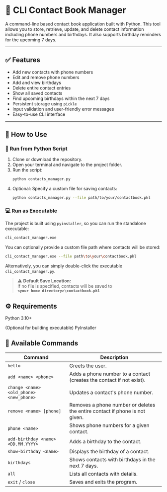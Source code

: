 # 📒 CLI Contact Book Manager

A command-line based contact book application built with Python. This tool allows you to store, retrieve, update, and delete contact information including phone numbers and birthdays. It also supports birthday reminders for the upcoming 7 days.

---

## ✅ Features

- Add new contacts with phone numbers
- Edit and remove phone numbers
- Add and view birthdays
- Delete entire contact entries
- Show all saved contacts
- Find upcoming birthdays within the next 7 days
- Persistent storage using `pickle`
- Input validation and user-friendly error messages
- Easy-to-use CLI interface

---

## 🚀 How to Use

### 🔧 Run from Python Script

1. Clone or download the repository.
2. Open your terminal and navigate to the project folder.
3. Run the script:
   ```bash
   python contacts_manager.py
   ```
4. Optional: Specify a custom file for saving contacts:
   ```bash
   python contacts_manager.py --file path/to/your/contactbook.pkl
   ```

### 💻 Run as Executable

The project is built using `pyinstaller`, so you can run the standalone executable:

```bash
cli_contact_manager.exe
```

You can optionally provide a custom file path where contacts will be stored:

```bash
cli_contact_manager.exe --file path\to\your\contactbook.pkl
```

Alternatively, you can simply double-click the executable `cli_contact_manager.py`.

> ⚠️ **Default Save Location:**  
> If no file is specified, contacts will be saved to  
> **`<your home directory>\contactbook.pkl`**

## ⚙️ Requirements

Python 3.10+

(Optional for building executable) PyInstaller

## 💬 Available Commands

| Command                                 | Description                                                                 |
| --------------------------------------- | --------------------------------------------------------------------------- |
| `hello`                                 | Greets the user.                                                            |
| `add <name> <phone>`                    | Adds a phone number to a contact (creates the contact if not exist).        |
| `change <name> <old_phone> <new_phone>` | Updates a contact's phone number.                                           |
| `remove <name> [phone]`                 | Removes a phone number or deletes the entire contact if phone is not given. |
| `phone <name>`                          | Shows phone numbers for a given contact.                                    |
| `add-birthday <name> <DD.MM.YYYY>`      | Adds a birthday to the contact.                                             |
| `show-birthday <name>`                  | Displays the birthday of a contact.                                         |
| `birthdays`                             | Shows contacts with birthdays in the next 7 days.                           |
| `all`                                   | Lists all contacts with details.                                            |
| `exit` / `close`                        | Saves and exits the program.                                                |

